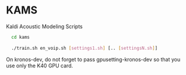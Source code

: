 # KAMS
Kaldi Acoustic Modeling Scripts


```sh
  cd kams
  
  ./train.sh en_voip.sh [settings1.sh] [.. [settingsN.sh]]
```

On kronos-dev, do not forget to pass gpusetting-kronos-dev so that you use only the K40 GPU card.
